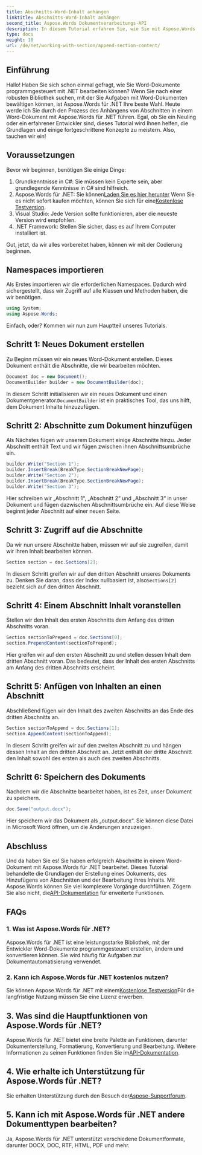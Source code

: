 ```yaml
---
title: Abschnitts-Word-Inhalt anhängen
linktitle: Abschnitts-Word-Inhalt anhängen
second_title: Aspose.Words Dokumentverarbeitungs-API
description: In diesem Tutorial erfahren Sie, wie Sie mit Aspose.Words für .NET Word-Inhalte zu bestimmten Abschnitten eines Word-Dokuments hinzufügen.
type: docs
weight: 10
url: /de/net/working-with-section/append-section-content/
---
```

## Einführung

Hallo! Haben Sie sich schon einmal gefragt, wie Sie Word-Dokumente programmgesteuert mit .NET bearbeiten können? Wenn Sie nach einer robusten Bibliothek suchen, mit der Sie Aufgaben mit Word-Dokumenten bewältigen können, ist Aspose.Words für .NET Ihre beste Wahl. Heute werde ich Sie durch den Prozess des Anhängens von Abschnitten in einem Word-Dokument mit Aspose.Words für .NET führen. Egal, ob Sie ein Neuling oder ein erfahrener Entwickler sind, dieses Tutorial wird Ihnen helfen, die Grundlagen und einige fortgeschrittene Konzepte zu meistern. Also, tauchen wir ein!

## Voraussetzungen

Bevor wir beginnen, benötigen Sie einige Dinge:

1. Grundkenntnisse in C#: Sie müssen kein Experte sein, aber grundlegende Kenntnisse in C# sind hilfreich.
2.  Aspose.Words für .NET: Sie können[Laden Sie es hier herunter](https://releases.aspose.com/words/net/) Wenn Sie es nicht sofort kaufen möchten, können Sie sich für eine[Kostenlose Testversion](https://releases.aspose.com/).
3. Visual Studio: Jede Version sollte funktionieren, aber die neueste Version wird empfohlen.
4. .NET Framework: Stellen Sie sicher, dass es auf Ihrem Computer installiert ist.

Gut, jetzt, da wir alles vorbereitet haben, können wir mit der Codierung beginnen.

## Namespaces importieren

Als Erstes importieren wir die erforderlichen Namespaces. Dadurch wird sichergestellt, dass wir Zugriff auf alle Klassen und Methoden haben, die wir benötigen.

```csharp
using System;
using Aspose.Words;
```

Einfach, oder? Kommen wir nun zum Hauptteil unseres Tutorials.

## Schritt 1: Neues Dokument erstellen

Zu Beginn müssen wir ein neues Word-Dokument erstellen. Dieses Dokument enthält die Abschnitte, die wir bearbeiten möchten.

```csharp
Document doc = new Document();
DocumentBuilder builder = new DocumentBuilder(doc);
```

 In diesem Schritt initialisieren wir ein neues Dokument und einen Dokumentgenerator.`DocumentBuilder` ist ein praktisches Tool, das uns hilft, dem Dokument Inhalte hinzuzufügen.

## Schritt 2: Abschnitte zum Dokument hinzufügen

Als Nächstes fügen wir unserem Dokument einige Abschnitte hinzu. Jeder Abschnitt enthält Text und wir fügen zwischen ihnen Abschnittsumbrüche ein.

```csharp
builder.Write("Section 1");
builder.InsertBreak(BreakType.SectionBreakNewPage);
builder.Write("Section 2");
builder.InsertBreak(BreakType.SectionBreakNewPage);
builder.Write("Section 3");
```

Hier schreiben wir „Abschnitt 1“, „Abschnitt 2“ und „Abschnitt 3“ in unser Dokument und fügen dazwischen Abschnittsumbrüche ein. Auf diese Weise beginnt jeder Abschnitt auf einer neuen Seite.

## Schritt 3: Zugriff auf die Abschnitte

Da wir nun unsere Abschnitte haben, müssen wir auf sie zugreifen, damit wir ihren Inhalt bearbeiten können.

```csharp
Section section = doc.Sections[2];
```

In diesem Schritt greifen wir auf den dritten Abschnitt unseres Dokuments zu. Denken Sie daran, dass der Index nullbasiert ist, also`Sections[2]` bezieht sich auf den dritten Abschnitt.

## Schritt 4: Einem Abschnitt Inhalt voranstellen

Stellen wir den Inhalt des ersten Abschnitts dem Anfang des dritten Abschnitts voran.

```csharp
Section sectionToPrepend = doc.Sections[0];
section.PrependContent(sectionToPrepend);
```

Hier greifen wir auf den ersten Abschnitt zu und stellen dessen Inhalt dem dritten Abschnitt voran. Das bedeutet, dass der Inhalt des ersten Abschnitts am Anfang des dritten Abschnitts erscheint.

## Schritt 5: Anfügen von Inhalten an einen Abschnitt

Abschließend fügen wir den Inhalt des zweiten Abschnitts an das Ende des dritten Abschnitts an.

```csharp
Section sectionToAppend = doc.Sections[1];
section.AppendContent(sectionToAppend);
```

In diesem Schritt greifen wir auf den zweiten Abschnitt zu und hängen dessen Inhalt an den dritten Abschnitt an. Jetzt enthält der dritte Abschnitt den Inhalt sowohl des ersten als auch des zweiten Abschnitts.

## Schritt 6: Speichern des Dokuments

Nachdem wir die Abschnitte bearbeitet haben, ist es Zeit, unser Dokument zu speichern.

```csharp
doc.Save("output.docx");
```

Hier speichern wir das Dokument als „output.docx“. Sie können diese Datei in Microsoft Word öffnen, um die Änderungen anzuzeigen.

## Abschluss

Und da haben Sie es! Sie haben erfolgreich Abschnitte in einem Word-Dokument mit Aspose.Words für .NET bearbeitet. Dieses Tutorial behandelte die Grundlagen der Erstellung eines Dokuments, des Hinzufügens von Abschnitten und der Bearbeitung ihres Inhalts. Mit Aspose.Words können Sie viel komplexere Vorgänge durchführen. Zögern Sie also nicht, die[API-Dokumentation](https://reference.aspose.com/words/net/) für erweiterte Funktionen.

## FAQs

### 1. Was ist Aspose.Words für .NET?

Aspose.Words für .NET ist eine leistungsstarke Bibliothek, mit der Entwickler Word-Dokumente programmgesteuert erstellen, ändern und konvertieren können. Sie wird häufig für Aufgaben zur Dokumentautomatisierung verwendet.

### 2. Kann ich Aspose.Words für .NET kostenlos nutzen?

 Sie können Aspose.Words für .NET mit einem[Kostenlose Testversion](https://releases.aspose.com/)Für die langfristige Nutzung müssen Sie eine Lizenz erwerben.

## 3. Was sind die Hauptfunktionen von Aspose.Words für .NET?

 Aspose.Words für .NET bietet eine breite Palette an Funktionen, darunter Dokumenterstellung, Formatierung, Konvertierung und Bearbeitung. Weitere Informationen zu seinen Funktionen finden Sie im[API-Dokumentation](https://reference.aspose.com/words/net/).

## 4. Wie erhalte ich Unterstützung für Aspose.Words für .NET?

 Sie erhalten Unterstützung durch den Besuch der[Aspose-Supportforum](https://forum.aspose.com/c/words/8).

## 5. Kann ich mit Aspose.Words für .NET andere Dokumenttypen bearbeiten?

Ja, Aspose.Words für .NET unterstützt verschiedene Dokumentformate, darunter DOCX, DOC, RTF, HTML, PDF und mehr.